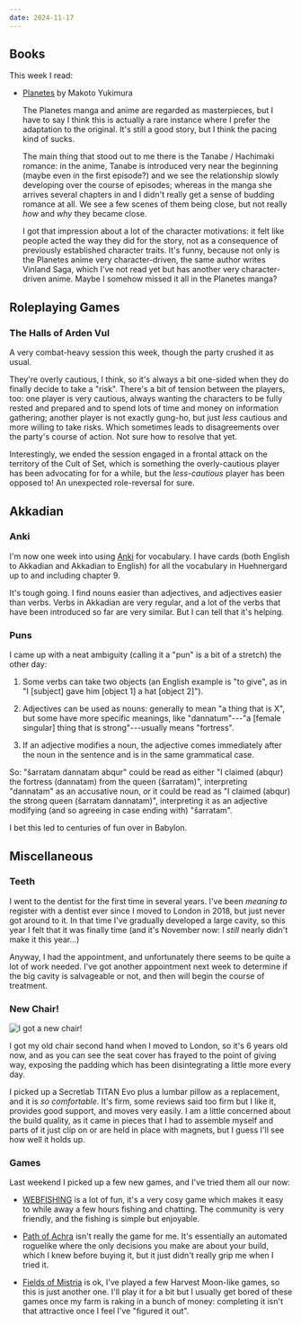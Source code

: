 ```yaml
---
date: 2024-11-17
---
```


## Books

This week I read:

- [Planetes][] by Makoto Yukimura

  The Planetes manga and anime are regarded as masterpieces, but I have to say I
  think this is actually a rare instance where I prefer the adaptation to the
  original.  It's still a good story, but I think the pacing kind of sucks.

  The main thing that stood out to me there is the Tanabe / Hachimaki romance:
  in the anime, Tanabe is introduced very near the beginning (maybe even in the
  first episode?) and we see the relationship slowly developing over the course
  of episodes; whereas in the manga she arrives several chapters in and I didn't
  really get a sense of budding romance at all.  We see a few scenes of them
  being close, but not really *how* and *why* they became close.

  I got that impression about a lot of the character motivations: it felt like
  people acted the way they did for the story, not as a consequence of
  previously established character traits.  It's funny, because not only is the
  Planetes anime very character-driven, the same author writes Vinland Saga,
  which I've not read yet but has another very character-driven anime.  Maybe I
  somehow missed it all in the Planetes manga?

[Planetes]: https://en.wikipedia.org/wiki/Planetes


## Roleplaying Games

### The Halls of Arden Vul

A very combat-heavy session this week, though the party crushed it as usual.

They're overly cautious, I think, so it's always a bit one-sided when they do
finally decide to take a "risk".  There's a bit of tension between the players,
too: one player is very cautious, always wanting the characters to be fully
rested and prepared and to spend lots of time and money on information
gathering; another player is not exactly gung-ho, but just *less* cautious and
more willing to take risks.  Which sometimes leads to disagreements over the
party's course of action.  Not sure how to resolve that yet.

Interestingly, we ended the session engaged in a frontal attack on the territory
of the Cult of Set, which is something the overly-cautious player has been
advocating for for a while, but the *less-cautious* player has been opposed to!
An unexpected role-reversal for sure.


## Akkadian

### Anki

I'm now one week into using [Anki][] for vocabulary.  I have cards (both English
to Akkadian and Akkadian to English) for all the vocabulary in Huehnergard up to
and including chapter 9.

It's tough going.  I find nouns easier than adjectives, and adjectives easier
than verbs.  Verbs in Akkadian are very regular, and a lot of the verbs that
have been introduced so far are very similar.  But I can tell that it's helping.

[Anki]: https://apps.ankiweb.net/

### Puns

I came up with a neat ambiguity (calling it a "pun" is a bit of a stretch) the
other day:

1. Some verbs can take two objects (an English example is "to give", as in "I
   [subject] gave him [object 1] a hat [object 2]").

2. Adjectives can be used as nouns: generally to mean "a thing that is X", but
   some have more specific meanings, like "dannatum"---"a [female singular]
   thing that is strong"---usually means "fortress".

3. If an adjective modifies a noun, the adjective comes immediately after the
   noun in the sentence and is in the same grammatical case.

So: "šarratam dannatam abqur" could be read as either "I claimed (abqur) the
fortress (dannatam) from the queen (šarratam)", interpreting "dannatam" as an
accusative noun, *or* it could be read as "I claimed (abqur) the strong queen
(šarratam dannatam)", interpreting it as an adjective modifying (and so agreeing
in case ending with) "šarratam".

I bet this led to centuries of fun over in Babylon.

## Miscellaneous

### Teeth

I went to the dentist for the first time in several years.  I've been *meaning
to* register with a dentist ever since I moved to London in 2018, but just never
got around to it.  In that time I've gradually developed a large cavity, so this
year I felt that it was finally time (and it's November now: I *still* nearly
didn't make it this year...)

Anyway, I had the appointment, and unfortunately there seems to be quite a lot
of work needed.  I've got another appointment next week to determine if the big
cavity is salvageable or not, and then will begin the course of treatment.

### New Chair!

![I got a new chair!](notes/320/chair.jpg)

I got my old chair second hand when I moved to London, so it's 6 years old now,
and as you can see the seat cover has frayed to the point of giving way,
exposing the padding which has been disintegrating a little more every day.

I picked up a Secretlab TITAN Evo plus a lumbar pillow as a replacement, and it
is *so comfortable*.  It's firm, some reviews said too firm but I like it,
provides good support, and moves very easily.  I am a little concerned about the
build quality, as it came in pieces that I had to assemble myself and parts of
it just clip on or are held in place with magnets, but I guess I'll see how well
it holds up.

### Games

Last weekend I picked up a few new games, and I've tried them all our now:

- [WEBFISHING][] is a lot of fun, it's a very cosy game which makes it easy to
  while away a few hours fishing and chatting.  The community is very friendly,
  and the fishing is simple but enjoyable.

- [Path of Achra][] isn't really the game for me.  It's essentially an automated
  roguelike where the only decisions you make are about your build, which I knew
  before buying it, but it just didn't really grip me when I tried it.

- [Fields of Mistria][] is ok, I've played a few Harvest Moon-like games, so
  this is just another one.  I'll play it for a bit but I usually get bored of
  these games once my farm is raking in a bunch of money: completing it isn't
  that attractive once I feel I've "figured it out".

[WEBFISHING]: https://store.steampowered.com/app/3146520/WEBFISHING/
[Path of Achra]: https://store.steampowered.com/app/2128270/Path_of_Achra/
[Fields of Mistria]: https://store.steampowered.com/app/2142790/Fields_of_Mistria/
